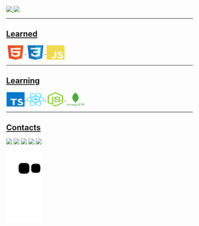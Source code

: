 <div id = "statistic" >
  <a href="https://github.com/MrWerton">
  <img height="170em" src="https://github-readme-stats.vercel.app/api?username=mrwerton&show_icons=true&include_all_commits=true&count_private=true&bg_color=0d1017&title_color=0613d1&icon_color=777&text_color=0613d1&border_color=03009c"/>
  <img height="170em" src="https://github-readme-stats.vercel.app/api/top-langs/?username=mrwerton&layout=compact&langs_count=7&bg_color=0d1017&title_color=0613d1&icon_color=777&text_color=0613d1&border_color=03009c"/>
</div><hr>
 <div id="learned">
     <h2>Learned</h2>
     <img align="center" alt="Learned-HTML" height="40" width="50" 
           src="https://raw.githubusercontent.com/devicons/devicon/master/icons/html5/html5-original.svg">
     <img align="center" alt="Learned-CSS" height="40" width="50" alt="100%"  
           src="https://raw.githubusercontent.com/devicons/devicon/master/icons/css3/css3-original.svg">
     <img align="center" alt="Learned-Js" height="40" width="50" 
          src="https://raw.githubusercontent.com/devicons/devicon/master/icons/javascript/javascript-plain.svg">
  </div><hr>
  <div id="learning">
    <h2>Learning</h2>
          <img align="center" alt="Learning-Ts" height="40" width="50" 
               src="https://raw.githubusercontent.com/devicons/devicon/master/icons/typescript/typescript-plain.svg">
          <img align="center" alt="Learning-React" height="40" width="50" 
           src="https://raw.githubusercontent.com/devicons/devicon/master/icons/react/react-original.svg">
          <img align="center" alt="Learning-node" height="40" width="50" alt="100%"
                src="https://github.com/devicons/devicon/blob/9f4f5cdb393299a81125eb5127929ea7bfe42889/icons/nodejs/nodejs-plain.svg">
         <img align="center" alt="Learning-MongoDb" height="40" width="50" alt="100%"
                src="https://github.com/devicons/devicon/blob/9f4f5cdb393299a81125eb5127929ea7bfe42889/icons/mongodb/mongodb-plain-wordmark.svg">
   </div><hr>
  
 
<div id="contacts"> 
  <h2>Contacts</h2>
  <a href="https://www.facebook.com/werton.pereira.16/" target="_blank"><img src="https://img.shields.io/badge/Facebook-1877F2?style=for-the-badge&logo=facebook&logoColor=white" target="_blank"></a>
 	<a href="https://twitter.com/MrWerton" target="_blank"><img src="https://img.shields.io/badge/Twitter-1DA1F2?style=for-the-badge&logo=twitter&logoColor=white" target="_blank"></a>
 <a href="https://discord.com/channels/@me" target="_blank"><img src="https://img.shields.io/badge/Discord-7289DA?style=for-the-badge&logo=discord&logoColor=white" target="_blank"></a> 
  <a href = "mailto:mr.werton@gmail.com"><img src="https://img.shields.io/badge/-Gmail-%23333?style=for-the-badge&logo=gmail&logoColor=white" target="_blank"></a>
  <a href="https://www.linkedin.com/in/werton-pereira-a95588215/" target="_blank"><img src="https://img.shields.io/badge/-LinkedIn-%230077B5?style=for-the-badge&logo=linkedin&logoColor=white" target="_blank"></a> 
 
  ![Snake animation](https://github.com/rafaballerini/rafaballerini/blob/output/github-contribution-grid-snake.svg)
 
</div>
